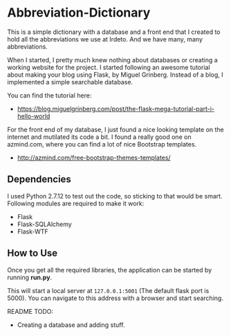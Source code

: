 # Abbreviation-Dictionary

This is a simple dictionary with a database and a front end that I created to hold all the abbreviations we use at Irdeto. 
And we have many, many abbreviations.

When I started, I pretty much knew nothing about databases or creating a working website for the project. I started following an
awesome tutorial about making your blog using Flask, by Miguel Grinberg. Instead of a blog, I implemented a simple searchable database.

You can find the tutorial here:
- https://blog.miguelgrinberg.com/post/the-flask-mega-tutorial-part-i-hello-world

For the front end of my database, I just found a nice looking template on the internet and mutilated its code a bit. I found a really good one on azmind.com, where you can find a lot of nice Bootstrap templates.
- http://azmind.com/free-bootstrap-themes-templates/

## Dependencies

I used Python 2.7.12 to test out the code, so sticking to that would be smart. Following modules are required to make it work:

- Flask
- Flask-SQLAlchemy
- Flask-WTF

## How to Use

Once you get all the required libraries, the application can be started by running **run.py**.

This will start a local server at `127.0.0.1:5001` (The default flask port is 5000). You can navigate to this address with a browser and start searching.

README TODO:
- Creating a database and adding stuff.
